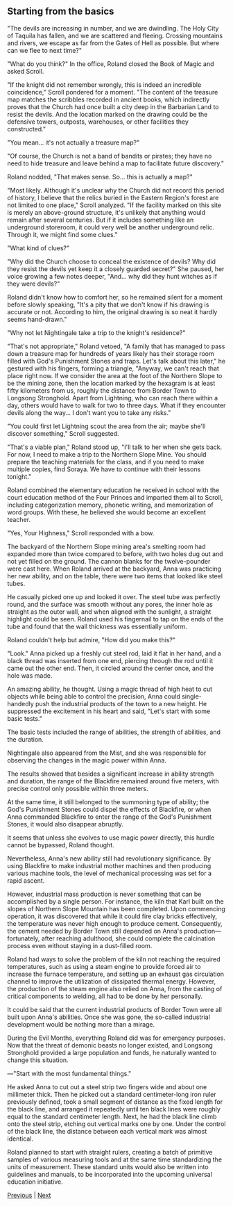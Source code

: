 ## Starting from the basics
"The devils are increasing in number, and we are dwindling. The Holy City of Taquila has fallen, and we are scattered and fleeing. Crossing mountains and rivers, we escape as far from the Gates of Hell as possible. But where can we flee to next time?"



"What do you think?" In the office, Roland closed the Book of Magic and asked Scroll.



"If the knight did not remember wrongly, this is indeed an incredible coincidence," Scroll pondered for a moment. "The content of the treasure map matches the scribbles recorded in ancient books, which indirectly proves that the Church had once built a city deep in the Barbarian Land to resist the devils. And the location marked on the drawing could be the defensive towers, outposts, warehouses, or other facilities they constructed."



"You mean... it's not actually a treasure map?"



"Of course, the Church is not a band of bandits or pirates; they have no need to hide treasure and leave behind a map to facilitate future discovery."



Roland nodded, "That makes sense. So... this is actually a map?"



"Most likely. Although it's unclear why the Church did not record this period of history, I believe that the relics buried in the Eastern Region's forest are not limited to one place," Scroll analyzed. "If the facility marked on this site is merely an above-ground structure, it's unlikely that anything would remain after several centuries. But if it includes something like an underground storeroom, it could very well be another underground relic. Through it, we might find some clues."



"What kind of clues?"



"Why did the Church choose to conceal the existence of devils? Why did they resist the devils yet keep it a closely guarded secret?" She paused, her voice growing a few notes deeper, "And... why did they hunt witches as if they were devils?"



Roland didn't know how to comfort her, so he remained silent for a moment before slowly speaking, "It's a pity that we don't know if his drawing is accurate or not. According to him, the original drawing is so neat it hardly seems hand-drawn."



"Why not let Nightingale take a trip to the knight's residence?"



"That's not appropriate," Roland vetoed, "A family that has managed to pass down a treasure map for hundreds of years likely has their storage room filled with God's Punishment Stones and traps. Let's talk about this later," he gestured with his fingers, forming a triangle, "Anyway, we can't reach that place right now. If we consider the area at the foot of the Northern Slope to be the mining zone, then the location marked by the hexagram is at least fifty kilometers from us, roughly the distance from Border Town to Longsong Stronghold. Apart from Lightning, who can reach there within a day, others would have to walk for two to three days. What if they encounter devils along the way... I don't want you to take any risks."



"You could first let Lightning scout the area from the air; maybe she'll discover something," Scroll suggested.



"That's a viable plan," Roland stood up, "I'll talk to her when she gets back. For now, I need to make a trip to the Northern Slope Mine. You should prepare the teaching materials for the class, and if you need to make multiple copies, find Soraya. We have to continue with their lessons tonight."



Roland combined the elementary education he received in school with the court education method of the Four Princes and imparted them all to Scroll, including categorization memory, phonetic writing, and memorization of word groups. With these, he believed she would become an excellent teacher.



"Yes, Your Highness," Scroll responded with a bow.



The backyard of the Northern Slope mining area's smelting room had expanded more than twice compared to before, with two holes dug out and not yet filled on the ground. The cannon blanks for the twelve-pounder were cast here. When Roland arrived at the backyard, Anna was practicing her new ability, and on the table, there were two items that looked like steel tubes.



He casually picked one up and looked it over. The steel tube was perfectly round, and the surface was smooth without any pores, the inner hole as straight as the outer wall, and when aligned with the sunlight, a straight highlight could be seen. Roland used his fingernail to tap on the ends of the tube and found that the wall thickness was essentially uniform.



Roland couldn't help but admire, "How did you make this?"

"Look." Anna picked up a freshly cut steel rod, laid it flat in her hand, and a black thread was inserted from one end, piercing through the rod until it came out the other end. Then, it circled around the center once, and the hole was made.

An amazing ability, he thought. Using a magic thread of high heat to cut objects while being able to control the precision, Anna could single-handedly push the industrial products of the town to a new height. He suppressed the excitement in his heart and said, "Let's start with some basic tests."

The basic tests included the range of abilities, the strength of abilities, and the duration.

Nightingale also appeared from the Mist, and she was responsible for observing the changes in the magic power within Anna.

The results showed that besides a significant increase in ability strength and duration, the range of the Blackfire remained around five meters, with precise control only possible within three meters.

At the same time, it still belonged to the summoning type of ability; the God's Punishment Stones could dispel the effects of Blackfire, or when Anna commanded Blackfire to enter the range of the God's Punishment Stones, it would also disappear abruptly.

It seems that unless she evolves to use magic power directly, this hurdle cannot be bypassed, Roland thought.

Nevertheless, Anna's new ability still had revolutionary significance. By using Blackfire to make industrial mother machines and then producing various machine tools, the level of mechanical processing was set for a rapid ascent.



However, industrial mass production is never something that can be accomplished by a single person. For instance, the kiln that Karl built on the slopes of Northern Slope Mountain has been completed. Upon commencing operation, it was discovered that while it could fire clay bricks effectively, the temperature was never high enough to produce cement. Consequently, the cement needed by Border Town still depended on Anna's production—fortunately, after reaching adulthood, she could complete the calcination process even without staying in a dust-filled room.



Roland had ways to solve the problem of the kiln not reaching the required temperatures, such as using a steam engine to provide forced air to increase the furnace temperature, and setting up an exhaust gas circulation channel to improve the utilization of dissipated thermal energy. However, the production of the steam engine also relied on Anna, from the casting of critical components to welding, all had to be done by her personally.



It could be said that the current industrial products of Border Town were all built upon Anna's abilities. Once she was gone, the so-called industrial development would be nothing more than a mirage.



During the Evil Months, everything Roland did was for emergency purposes. Now that the threat of demonic beasts no longer existed, and Longsong Stronghold provided a large population and funds, he naturally wanted to change this situation.



—"Start with the most fundamental things."



He asked Anna to cut out a steel strip two fingers wide and about one millimeter thick. Then he picked out a standard centimeter-long iron ruler previously defined, took a small segment of distance as the fixed length for the black line, and arranged it repeatedly until ten black lines were roughly equal to the standard centimeter length. Next, he had the black line climb onto the steel strip, etching out vertical marks one by one. Under the control of the black line, the distance between each vertical mark was almost identical.



Roland planned to start with straight rulers, creating a batch of primitive samples of various measuring tools and at the same time standardizing the units of measurement. These standard units would also be written into guidelines and manuals, to be incorporated into the upcoming universal education initiative.





[Previous](CH0134.md) | [Next](CH0136.md)
